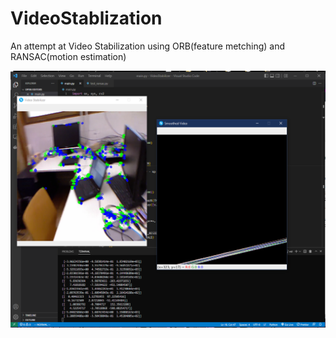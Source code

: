 # VideoStablization
An attempt at Video Stabilization using ORB(feature metching) and RANSAC(motion estimation)

<img src="https://github.com/owolabioromidayo/videostabilization/blob/main/image/demo.png" w='full' alt='demo' />
